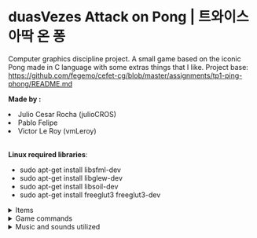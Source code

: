 # duasVezes Attack on Pong | **트와이스 아딱 온 퐁**

Computer graphics discipline project. A small game based on the iconic Pong made in C language with some extras things that I like.
Project base: https://github.com/fegemo/cefet-cg/blob/master/assignments/tp1-ping-phong/README.md

**Made by :**
<li> Julio Cesar Rocha (julioCROS)</li> 
<li>Pablo Felipe </li>
<li>Victor Le Roy (vmLeroy) </li><br/>


**Linux required libraries**: 
- sudo apt-get install libsfml-dev   
- sudo apt-get install libglew-dev          
- sudo apt-get install libsoil-dev         
- sudo apt-get install freeglut3 freeglut3-dev      

<details><summary>Items</summary>
<p>

#### duasVezes attack on Pong is "Pong" game that has some items that bring advantages to both sides or whoever catches them, depending on the item.
**1) TWICE Coin** - A beneficial coin for both players, regardless of who picks it, inspired by the group that gives the item its name, such as in-game music and the practical work 1 of computer graphics, the one who scores a goal while the effect of the item is active, earns 1 extra goal, that is, its as if the goal is being counted **twice** times.

**2) AoT Coin** - acronym for "Attack on Titan", is an item that will cause a wall to appear that prevents the ball from passing through it to the player who catches it, inspired by the great manga and hit anime by Hajime Isayama, Shingeki no Kyojin (Attack On Titan).

**3) Mirro World Coin** - An item that turns both players into mirrors, if the effect of the activated item, the one who did not pick up the item cannot hit the ball of the player who picked up the item, every time there is a collision with the player who did not pick up the item, the ball will not be hit in the direction of the other player, but will be teleported to the other player, it is as if the player who did not pick up the item if it became a "gateway", and the player who took the item became a "exit portal". Inspired by the power of one of the various characters in One Piece (Brulee) in which his power consists of entering mirrors and go out in another dimension (Mirro World), full of mirrors in which she can go in and out anywhere else that there is a mirror.

**4) Reverse Coin** - A very simple item, the ball when colliding with this item will cause its direction to be reversed, returning from where it was hit.

**5) Za Warudo Coin** - An item that causes the ball and the players to be in slow motion while its effect is active, as if there was a "time manipulation" by the item. Inspired by the great manga and successful anime, JoJo no Kimyo na Boken (JoJo's Bizarre Adventure), in which "Za Warudo" is the main power of the antagonist of the third part Dio Brando, making time stop and only he can move and do other things while time is stopped.

</p>
</details>

<details><summary>Game commands</summary>
<p>

The basic movement keys are:

<pre>
z -(Z) Move player 1 up.   | o (O) - Move player 2 up </br>
w -(W) Move player 1 down. | l (L) - Move player 2 down </br>
</pre>

In addition, some "cheats" have been included within the game to facilitate testing the game during the development phase: </br>

<pre>
M (**UPPERCASE**) - Activates autonomous mode, makes the computer "play" against itself; </br>
1 - Turn off item randomness and only item 1 (TWICE Coin) appears; </br>
2 - Turn off random items and only item 2 (AoT Coin) appears; </br>
3 - Turn off random items and only item 3 (Mirro World Coin) appears; </br>
4 - Turn off item randomness and cause only item 4 (Reverse Coin) to appear; </br>
5 - Turn off item randomness and cause only item 5 to appear (Za Warudo Coin); </br>
0 - Turn on item randomness, if it has been turned off, making the next item to appear to be completely random. </br>
</pre>

Other commands: </br>

<pre>
p - Pause the game / Pause menu.  </br>
ESC - Exit the game.  </br>
</pre>

</p>
</details>

<details><summary>Music and sounds utilized</summary>
<p>
  
<pre>
1. [8Bit] TWICE -   Knock Knock                                   : https://www.youtube.com/watch?v=-yXl4icHlw8&t (From 19 seconds) - Background music on the main game screen.
2. TWICE -          Knock Knock (Show Music Core 20170225)        : https://www.youtube.com/watch?v=Vc5Iijq8h9E - Background music triggered in the item "TWICE Coin".
3. TWICE -          Likey                                         : https://www.youtube.com/watch?v=V2hlQkVJZhE (Just the second 13 ~14) - Sound effect in collision with the item "TWICE Coin".
4. [8Bit] TWICE -   Cheer Up                                      : https://www.youtube.com/watch?v=33i9oD8uPwE (From 11 seconds) - Background music on the home screen.
5. TWICE -          Breakthrough (Instrumental)                   : https://www.youtube.com/watch?v=Ef2SCugNPro (From 2 min 36 seconds) - Background music on the credits screen.
6. TWICE -          Fancy                                         : https://www.youtube.com/watch?v=Nm7fS2dmeqg (From 1 min 42 seconds) - Alternative background music from the credits screen (Activated by clicking on the TWICE photo).
7. Linked Horizon - Guren no  yumiya                              : https://www.youtube.com/watch?v=XMXgHfHxKVM&t (Just the second 56 ~57) - Sound effect in collision with the item "AoT Coin".
8. Linked Horizon - Shinzou wo sasageyo                           : https://www.youtube.com/watch?v=CID-sYQNCew (From 42 seconds) - Background music triggered in the item "AoT Coin".
9. Ep. 850 Luffy vs Katakuri - Luffy enters in the mirrors world  : https://www.youtube.com/watch?v=AkXBl_ghcM8&t (Just the seconds 51 ~ 52) - Collision sound with the item "Mirro World Coin".
10. Ep. 850 Luffy vs Katakuri - Luffy enters in the mirrors world : https://www.youtube.com/watch?v=AkXBl_ghcM8&t (From 1 min 03 seconds up to 01 min 13 seconds) - Background music triggered in the item "Mirro World Coin".
11. Za Warudo                                                     : https://www.youtube.com/watch?v=VtzvlXL9gXk (From 9 seconds up to 14 seconds) - Collision sound with "Za Warudo Coin"
</pre>

</p>
</details>


